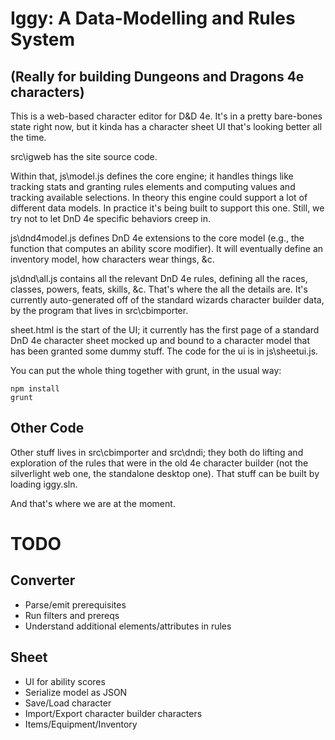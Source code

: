 Iggy: A Data-Modelling and Rules System
=======================================

(Really for building Dungeons and Dragons 4e characters)
--------------------------------------------------------

This is a web-based character editor for D&D 4e. It's in a pretty bare-bones
state right now, but it kinda has a character sheet UI that's looking better
all the time.

src\igweb has the site source code.

Within that, js\model.js defines the core engine; it handles things like
tracking stats and granting rules elements and computing values and tracking
available selections. In theory this engine could support a lot of different
data models. In practice it's being built to support this one. Still, we try
not to let DnD 4e specific behaviors creep in.

js\dnd4model.js defines DnD 4e extensions to the core model (e.g., the
function that computes an ability score modifier). It will eventually define
an inventory model, how characters wear things, &c.

js\dnd\all.js contains all the relevant DnD 4e rules, defining all the races,
classes, powers, feats, skills, &c. That's where the all the details
are. It's currently auto-generated off of the standard wizards character
builder data, by the program that lives in src\cbimporter.

sheet.html is the start of the UI; it currently has the first page of a
standard DnD 4e character sheet mocked up and bound to a character model that
has been granted some dummy stuff. The code for the ui is in js\sheetui.js.

You can put the whole thing together with grunt, in the usual way:

    npm install
    grunt


Other Code
----------

Other stuff lives in src\cbimporter and src\dndi; they both do lifting and
exploration of the rules that were in the old 4e character builder (not the
silverlight web one, the standalone desktop one). That stuff can be built by
loading iggy.sln.

And that's where we are at the moment.

TODO
====

Converter
---------
- Parse/emit prerequisites
- Run filters and prereqs
- Understand additional elements/attributes in rules

Sheet
-----
- UI for ability scores
- Serialize model as JSON
- Save/Load character
- Import/Export character builder characters
- Items/Equipment/Inventory
